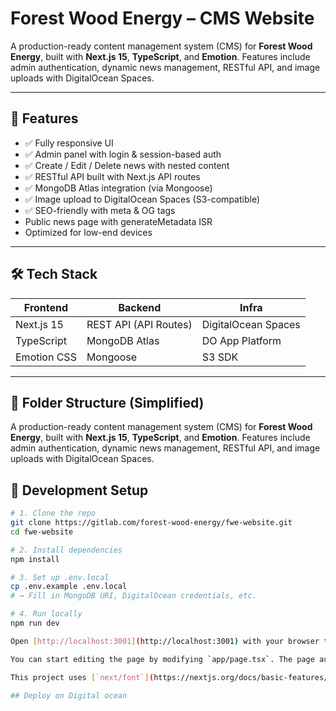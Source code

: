 # Forest Wood Energy – CMS Website

A production-ready content management system (CMS) for **Forest Wood Energy**, built with **Next.js 15**, **TypeScript**, and **Emotion**. Features include admin authentication, dynamic news management, RESTful API, and image uploads with DigitalOcean Spaces.

---

## 🚀 Features

- ✅ Fully responsive UI
- ✅ Admin panel with login & session-based auth
- ✅ Create / Edit / Delete news with nested content
- ✅ RESTful API built with Next.js API routes
- ✅ MongoDB Atlas integration (via Mongoose)
- ✅ Image upload to DigitalOcean Spaces (S3-compatible)
- ✅ SEO-friendly with meta & OG tags
- Public news page with generateMetadata ISR
- Optimized for low-end devices

---

## 🛠️ Tech Stack

| Frontend    | Backend               | Infra               |
| ----------- | --------------------- | ------------------- |
| Next.js 15  | REST API (API Routes) | DigitalOcean Spaces |
| TypeScript  | MongoDB Atlas         | DO App Platform     |
| Emotion CSS | Mongoose              | S3 SDK              |

---

## 📂 Folder Structure (Simplified)

A production-ready content management system (CMS) for **Forest Wood Energy**, built with **Next.js 15**, **TypeScript**, and **Emotion**. Features include admin authentication, dynamic news management, RESTful API, and image uploads with DigitalOcean Spaces.

## 🧪 Development Setup

```bash
# 1. Clone the repo
git clone https://gitlab.com/forest-wood-energy/fwe-website.git
cd fwe-website

# 2. Install dependencies
npm install

# 3. Set up .env.local
cp .env.example .env.local
# → Fill in MongoDB URI, DigitalOcean credentials, etc.

# 4. Run locally
npm run dev

Open [http://localhost:3001](http://localhost:3001) with your browser to see the result.

You can start editing the page by modifying `app/page.tsx`. The page auto-updates as you edit the file.

This project uses [`next/font`](https://nextjs.org/docs/basic-features/font-optimization) to automatically optimize and load Inter, a custom Google Font.

## Deploy on Digital ocean
```
